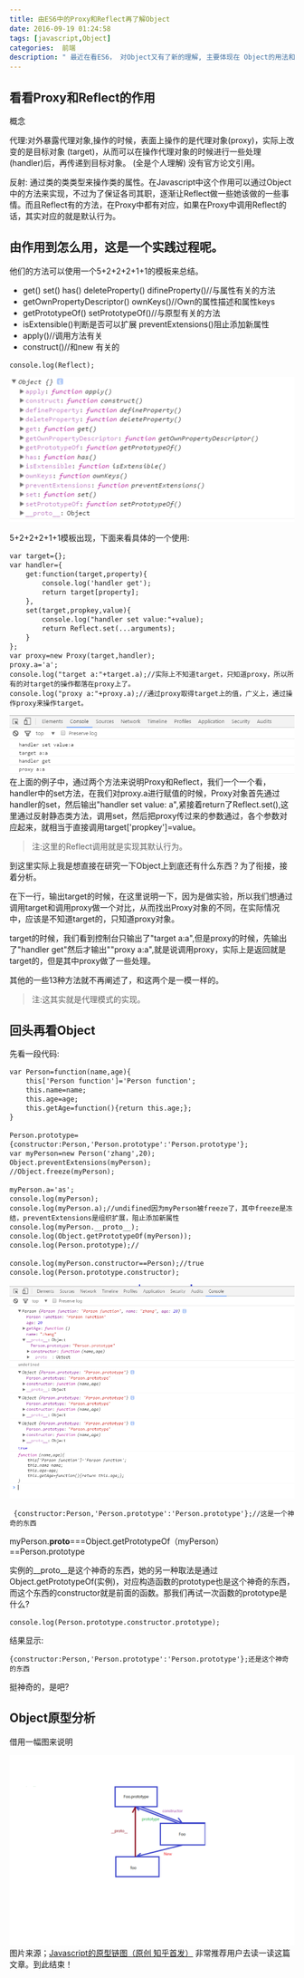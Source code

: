 ```yaml
---
title: 由ES6中的Proxy和Reflect再了解Object
date: 2016-09-19 01:24:58
tags: [javascript,Object]
categories:  前端 
description: " 最近在看ES6， 对Object又有了新的理解, 主要体现在 Object的用法和原型上。"
---
```


## 看看Proxy和Reflect的作用

  概念
  
  代理:对外暴露代理对象,操作的时候，表面上操作的是代理对象(proxy)，实际上改变的是目标对象 (target)，从而可以在操作代理对象的时候进行一些处理(handler)后，再传递到目标对象。 (全是个人理解) 没有官方论文引用。
  
  反射: 通过类的类类型来操作类的属性。在Javascript中这个作用可以通过Object中的方法来实现，不过为了保证各司其职，逐渐让Reflect做一些她该做的一些事情。而且Reflect有的方法，在Proxy中都有对应，如果在Proxy中调用Reflect的话，其实对应的就是默认行为。

## 由作用到怎么用，这是一个实践过程呢。  

他们的方法可以使用一个5+2+2+2+1+1的模板来总结。

- get() set() has() deleteProperty() difineProperty()//与属性有关的方法
- getOwnPropertyDescriptor() ownKeys()//Own的属性描述和属性keys
- getPrototypeOf() setPrototypeOf()//与原型有关的方法
- isExtensible()判断是否可以扩展 preventExtensions()阻止添加新属性
- apply()//调用方法有关
- construct()//和new 有关的

```
console.log(Reflect);

```

![Reflect中的方法](由ES6中的Proxy和Reflect再了解Object/201609201006.PNG)

5+2+2+2+1+1模板出现，下面来看具体的一个使用:

```
var target={};
var handler={
    get:function(target,property){
        console.log('handler get');
        return target[property];
    },
    set(target,propkey,value){
        console.log("handler set value:"+value);
        return Reflect.set(...arguments);
    }
};
var proxy=new Proxy(target,handler);
proxy.a='a';
console.log("target a:"+target.a);//实际上不知道target，只知道proxy，所以所有的对target的操作都落在proxy上了。
console.log("proxy a:"+proxy.a);//通过proxy取得target上的值，广义上，通过操作proxy来操作target。
```

![Reflect中的方法](由ES6中的Proxy和Reflect再了解Object/201609201019.PNG)
在上面的例子中，通过两个方法来说明Proxy和Reflect，我们一个一个看，handler中的set方法，在我们对proxy.a进行赋值的时候，Proxy对象首先通过handler的set，然后输出"handler set value: a",紧接着return了Reflect.set(),这里通过反射静态类方法，调用set，然后把proxy传过来的参数通过，各个参数对应起来，就相当于直接调用target['propkey']=value。

> 注:这里的Reflect调用就是实现其默认行为。

到这里实际上我是想直接在研究一下Object上到底还有什么东西？为了衔接，接着分析。

在下一行，输出target的时候，在这里说明一下，因为是做实验，所以我们想通过调用target和调用proxy做一个对比，从而找出Proxy对象的不同，在实际情况中，应该是不知道target的，只知道proxy对象。

target的时候，我们看到控制台只输出了"target a:a",但是proxy的时候，先输出了"handler get"然后才输出""proxy a:a",就是说调用proxy，实际上是返回就是target的，但是其中proxy做了一些处理。

其他的一些13种方法就不再阐述了，和这两个是一模一样的。

> 注:这其实就是代理模式的实现。

## 回头再看Object 

先看一段代码:

```
var Person=function(name,age){
    this['Person function']='Person function';
    this.name=name;
    this.age=age;
    this.getAge=function(){return this.age;};
}

Person.prototype={constructor:Person,'Person.prototype':'Person.prototype'};
var myPerson=new Person('zhang',20);
Object.preventExtensions(myPerson);
//Object.freeze(myPerson);

myPerson.a='as';
console.log(myPerson);
console.log(myPerson.a);//undifined因为myPerson被freeze了，其中freeze是冻结，preventExtensions是组织扩展，阻止添加新属性
console.log(myPerson.__proto__);
console.log(Object.getPrototypeOf(myPerson));
console.log(Person.prototype);//

console.log(myPerson.constructor==Person);//true
console.log(Person.prototype.constructor);

```
![Reflect中的方法](由ES6中的Proxy和Reflect再了解Object/201609201219.PNG)

```
 {constructor:Person,'Person.prototype':'Person.prototype'};//这是一个神奇的东西
```

myPerson.__proto__===Object.getPrototypeOf（myPerson）==Person.prototype

实例的__proto__是这个神奇的东西，她的另一种取法是通过Object.getPrototypeOf(实例)，对应构造函数的prototype也是这个神奇的东西，而这个东西的constructor就是前面的函数。那我们再试一次函数的prototype是什么?
```
console.log(Person.prototype.constructor.prototype);
```
结果显示:
```
{constructor:Person,'Person.prototype':'Person.prototype'};还是这个神奇的东西

```
挺神奇的，是吧?

## Object原型分析

借用一幅图来说明

![原型关系](由ES6中的Proxy和Reflect再了解Object/20160920.png)
图片来源；[Javascript的原型链图（原创 知乎首发）](https://zhuanlan.zhihu.com/p/22189387)
非常推荐用户去读一读这篇文章。到此结束！


